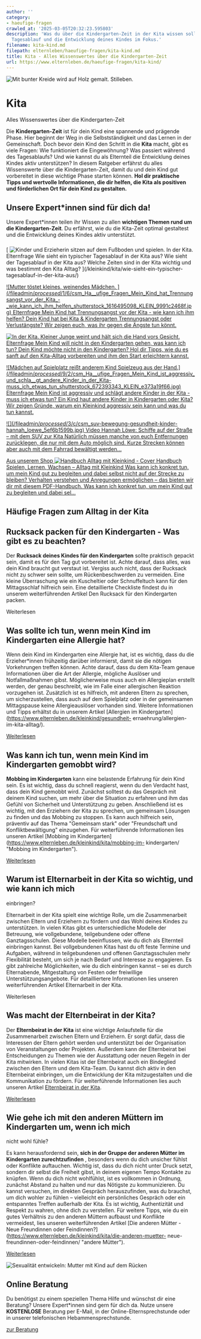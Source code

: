 ```yaml
---
author: ''
category:
- haeufige-fragen
crawled_at: '2025-03-05T20:32:23.595803'
description: 'Was du über die Kindergarten-Zeit in der Kita wissen solltest: Eingewöhnung,
  Tagesablauf und die Entwicklung deines Kindes im Fokus.'
filename: kita-kind.md
filepath: elternleben/haeufige-fragen/kita-kind.md
title: Kita - Alles Wissenswertes über die Kindergarten-Zeit
url: https://www.elternleben.de/haeufige-fragen/kita-kind/
---
```


![Mit bunter Kreide wird auf Holz gemalt.
Stilleben.](/fileadmin/Startseite/2_Haeufige_Fragen/Kita/Q_A_HEADER_Probleme_in_der_Kita_shutterstock_110855552_KLEIN.jpg)

#  Kita

Alles Wissenswertes über die Kindergarten-Zeit

Die **Kindergarten-Zeit** ist für dein Kind eine spannende und prägende Phase.
Hier beginnt der Weg in die Selbstständigkeit und das Lernen in der
Gemeinschaft. Doch bevor dein Kind den Schritt in die **Kita** macht, gibt es
viele Fragen: Wie funktioniert die Eingewöhnung? Was passiert während des
Tagesablaufs? Und wie kannst du als Elternteil die Entwicklung deines Kindes
aktiv unterstützen? In diesem Ratgeber erfährst du alles Wissenswerte über die
Kindergarten-Zeit, damit du und dein Kind gut vorbereitet in diese wichtige
Phase starten können. **Hol dir praktische Tipps und wertvolle Informationen,
die dir helfen, die Kita als positiven und förderlichen Ort für dein Kind zu
gestalten.**

##  Unsere Expert*innen sind für dich da!

Unsere Expert*innen teilen ihr Wissen zu allen **wichtigen Themen rund um die
Kindergarten-Zeit**. Du erfährst, wie du die Kita-Zeit optimal gestaltest und
die Entwicklung deines Kindes aktiv unterstützt.

### [ ](/)

[ ![Kinder und Erzieherin sitzen auf dem Fußboden und spielen. In der
Kita.](/fileadmin/_processed_/6/9/csm_Ha__ufige_Fragen_Wie_sieht_ein_typischer_Tagesablauf_in_der_Kita_aus_shutterstock_772576111_KLEIN_6ba38c8b5e.jpg)
Elternfrage Wie sieht ein typischer Tagesablauf in der Kita aus? Wie sieht der
Tagesablauf in der Kita aus? Welche Zeiten sind in der Kita wichtig und was
bestimmt den Kita Alltag? ](/kleinkind/kita/wie-sieht-ein-typischer-
tagesablauf-in-der-kita-aus/)

[ ![Mutter töstet kleines, weinendes Mädchen.
](/fileadmin/_processed_/1/6/csm_Ha__ufige_Fragen_Mein_Kind_hat_Trennungsangst_vor_der_Kita_-
_wie_kann_ich_ihm_helfen_shutterstock_1616495098_KLEIN_9991c2468f.jpg)
Elternfrage Mein Kind hat Trennungsangst vor der Kita - wie kann ich ihm
helfen? Dein Kind hat bei Kita & Kindergarten Trennungsangst oder
Verlustängste? Wir zeigen euch, was ihr gegen die Ängste tun könnt.
](/kleinkind/kita/mein-kind-hat-trennungsangst-vor-der-kita/)

[ ![In der Kita. Kleiner Junge weint und hält sich die Hand vors
Gesicht.](/fileadmin/_processed_/a/b/csm_Ha__ufige_Fragen_Mein_Kind_will_nicht_in_die_Kita__was_kann_ich_tun_shutterstock_1051828148_KLEIN_ae3f916941.jpg)
Elternfrage Mein Kind will nicht in den Kindergarten gehen, was kann ich tun?
Dein Kind möchte nicht in den Kindergarten? Hol dir Tipps, wie du es sanft auf
den Kita-Alltag vorbereiten und ihm den Start erleichtern kannst.
](/kleinkind/kita/mein-kind-will-nicht-in-den-kindergarten-gehen/)

[ ![Mädchen auf Spielplatz reißt anderem Kind Spielzeug aus der
Hand.](/fileadmin/_processed_/9/2/csm_Ha__ufige_Fragen_Mein_Kind_ist_aggressiv_und_schla__gt_andere_Kinder_in_der_Kita-
muss_ich_etwas_tun_shutterstock_672393343_KLEIN_e373a19f66.jpg) Elternfrage
Mein Kind ist aggressiv und schlägt andere Kinder in der Kita - muss ich etwas
tun? Ein Kind haut andere Kinder in Kindergarten oder Kita? Wir zeigen Gründe,
warum ein Kleinkind aggressiv sein kann und was du tun kannst.
](/kleinkind/kita/mein-kind-haut-andere-kinder-im-kindergarten/)

[ ![](/fileadmin/_processed_/3/c/csm_suv-bewegung-gesundheit-kinder-
hannah_loewe_5ef6b1599b.jpg) Video Hannah Löwe: Schiffe auf der Straße – mit
dem SUV zur Kita Natürlich müssen manche von euch Entfernungen zurücklegen,
die nur mit dem Auto möglich sind. Kurze Strecken können aber auch mit dem
Fahrrad bewältigt werden... ](/kleinkind/kita/mit-dem-suv-zur-kita/)

[ Aus unserem Shop ![Handbuch Alltag mit Kleinkind -
Cover](/fileadmin/_processed_/2/5/csm_Handbuch_alltagKleinkind_teaser_0049085ab5.png)
Handbuch Spielen, Lernen, Wachsen – Alltag mit Kleinkind Was kann ich konkret
tun, um mein Kind gut zu begleiten und dabei selbst nicht auf der Strecke zu
bleiben? Verhalten verstehen und Anregungen ermöglichen – das bieten wir dir
mit diesem PDF-Handbuch. Was kann ich konkret tun, um mein Kind gut zu
begleiten und dabei sel…  ](/shop/handbuch-alltag-mit-kleinkind/)

##  Häufige Fragen zum Alltag in der Kita

##  Rucksack packen für den Kindergarten - Was gibt es zu beachten?

Der **Rucksack deines Kindes für den Kindergarten** sollte praktisch gepackt
sein, damit es für den Tag gut vorbereitet ist. Achte darauf, dass alles, was
dein Kind braucht gut verstaut ist. Vergiss auch nicht, dass der Rucksack
nicht zu schwer sein sollte, um Rückenbeschwerden zu vermeiden. Eine kleine
Überraschung wie ein Kuscheltier oder Schnuffeltuch kann für den Mittagsschlaf
hilfreich sein. Eine detaillierte Checkliste findest du in unserem
weiterführenden Artikel Den Rucksack für den Kindergarten packen.

Weiterlesen

##  Was sollte ich tun, wenn mein Kind im Kindergarten eine Allergie hat?

Wenn dein Kind im Kindergarten eine Allergie hat, ist es wichtig, dass du die
Erzieher*innen frühzeitig darüber informierst, damit sie die nötigen
Vorkehrungen treffen können. Achte darauf, dass du dem Kita-Team genaue
Informationen über die Art der Allergie, mögliche Auslöser und
Notfallmaßnahmen gibst. Möglicherweise muss auch ein Allergieplan erstellt
werden, der genau beschreibt, wie im Falle einer allergischen Reaktion
vorzugehen ist. Zusätzlich ist es hilfreich, mit anderen Eltern zu sprechen,
um sicherzustellen, dass auch auf dem Spielplatz oder in der gemeinsamen
Mittagspause keine Allergieauslöser vorhanden sind. Weitere Informationen und
Tipps erhältst du in unserem Artikel [Allergien im
Kindergarten](https://www.elternleben.de/kleinkind/gesundheit-
ernaehrung/allergien-im-kita-alltag/).

[Weiterlesen](/kleinkind/gesundheit-ernaehrung/allergien-im-kita-alltag/)

##  Was kann ich tun, wenn mein Kind im Kindergarten gemobbt wird?

**Mobbing im Kindergarten** kann eine belastende Erfahrung für dein Kind sein.
Es ist wichtig, dass du schnell reagierst, wenn du den Verdacht hast, dass
dein Kind gemobbt wird. Zunächst solltest du das Gespräch mit deinem Kind
suchen, um mehr über die Situation zu erfahren und ihm das Gefühl von
Sicherheit und Unterstützung zu geben. Anschließend ist es wichtig, mit den
Erziehern der Kita zu sprechen, um gemeinsam Lösungen zu finden und das
Mobbing zu stoppen. Es kann auch hilfreich sein, präventiv auf das Thema
"Gemeinsam stark" oder "Freundschaft und Konfliktbewältigung" einzugehen. Für
weiterführende Informationen lies unseren Artikel [Mobbing im
Kindergarten](https://www.elternleben.de/kleinkind/kita/mobbing-im-
kindergarten/ "Mobbing im Kindergarten").

[Weiterlesen](/kleinkind/kita/mobbing-im-kindergarten/)

##  Warum ist Elternarbeit in der Kita so wichtig, und wie kann ich mich
einbringen?

Elternarbeit in der Kita spielt eine wichtige Rolle, um die Zusammenarbeit
zwischen Eltern und Erziehern zu fördern und das Wohl deines Kindes zu
unterstützen. In vielen Kitas gibt es unterschiedliche Modelle der Betreuung,
wie vollgebundene, teilgebundene oder offene Ganztagsschulen. Diese Modelle
beeinflussen, wie du dich als Elternteil einbringen kannst. Bei vollgebundenen
Kitas hast du oft feste Termine und Aufgaben, während in teilgebundenen und
offenen Ganztagsschulen mehr Flexibilität besteht, um sich je nach Bedarf und
Interesse zu engagieren. Es gibt zahlreiche Möglichkeiten, wie du dich
einbringen kannst – sei es durch Elternabende, Mitgestaltung von Festen oder
freiwillige Unterstützungsangebote. Für detailliertere Informationen lies
unseren weiterführenden Artikel Elternarbeit in der Kita.

Weiterlesen

##  Was macht der Elternbeirat in der Kita?

Der **Elternbeirat in der Kita** ist eine wichtige Anlaufstelle für die
Zusammenarbeit zwischen Eltern und Erziehern. Er sorgt dafür, dass die
Interessen der Eltern gehört werden und unterstützt bei der Organisation von
Veranstaltungen oder Projekten. Außerdem kann der Elternbeirat bei
Entscheidungen zu Themen wie der Ausstattung oder neuen Regeln in der Kita
mitwirken. In vielen Kitas ist der Elternbeirat auch ein Bindeglied zwischen
den Eltern und dem Kita-Team. Du kannst dich aktiv in den Elternbeirat
einbringen, um die Entwicklung der Kita mitzugestalten und die Kommunikation
zu fördern. Für weiterführende Informationen lies auch unseren Artikel
[Elternbeirat in der
Kita](https://www.elternleben.de/kleinkind/kita/elternbeirat/).

[Weiterlesen](/kleinkind/kita/elternbeirat/)

##  Wie gehe ich mit den anderen Müttern im Kindergarten um, wenn ich mich
nicht wohl fühle?

Es kann herausfordernd sein, **sich in der Gruppe der anderen Mütter im
Kindergarten zurechtzufinden** , besonders wenn du dich unsicher fühlst oder
Konflikte auftauchen. Wichtig ist, dass du dich nicht unter Druck setzt,
sondern dir selbst die Freiheit gibst, in deinem eigenen Tempo Kontakte zu
knüpfen. Wenn du dich nicht wohlfühlst, ist es vollkommen in Ordnung, zunächst
Abstand zu halten und nur das Nötigste zu kommunizieren. Du kannst versuchen,
im direkten Gespräch herauszufinden, was du brauchst, um dich wohler zu fühlen
– vielleicht ein persönliches Gespräch oder ein entspanntes Treffen außerhalb
der Kita. Es ist wichtig, Authentizität und Respekt zu wahren, ohne dich zu
verstellen. Für weitere Tipps, wie du ein gutes Verhältnis zu den anderen
Müttern aufbaust und Konflikte vermeidest, lies unseren weiterführenden
Artikel [Die anderen Mütter - Neue Freundinnen oder
Feindinnen?](https://www.elternleben.de/kleinkind/kita/die-anderen-muetter-
neue-freundinnen-oder-feindinnen/ "andere Mütter").

[Weiterlesen](/erziehung-und-foerderung/selbstvertrauen-bei-kindern-staerken/)

![Sexualität entwickeln: Mutter mit Kind auf dem
Rücken](/fileadmin/_processed_/6/b/csm_Tipps_Wie_unterstu__tze_ich_mein_Kind_dabei_eine_gesunde_Sexualita__t_zu_entwickeln_ea90708fd3.jpg)

##  Online Beratung

Du benötigst zu einem speziellen Thema Hilfe und wünschst dir eine Beratung?
Unsere Expert*innen sind gern für dich da. Nutze unsere **KOSTENLOSE**
Beratung per E-Mail, in der Online-Elternsprechstunde oder in unserer
telefonischen Hebammensprechstunde.

[ zur Beratung ](/online-beratung-formate/)

